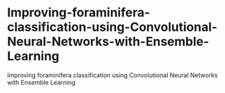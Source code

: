 # Improving-foraminifera-classification-using-Convolutional-Neural-Networks-with-Ensemble-Learning
Improving foraminifera classification using Convolutional Neural Networks with Ensemble Learning
